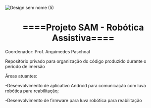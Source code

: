![Design sem nome (5)](https://user-images.githubusercontent.com/98993176/208114462-ee334d54-7c80-4e1e-a64a-2015600da6b6.png)

<h1 align="center">====Projeto SAM - Robótica Assistiva====</h1>

Coordenador: Prof. Arquimedes Paschoal

Repositório privado para organização do código produzido durante o período de imersão

Áreas atuantes:

-Desenvolvimento de aplicativo Android para comunicação com luva robótica para reabilitação;

-Desenvolvimento de firmware para luva robótica para reabilitação

